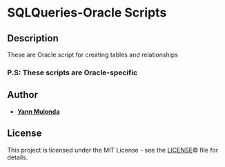 # SQLQueries-Oracle Scripts

## Description

These are Oracle script for creating tables and relationships

### P.S: These scripts are Oracle-specific

## Author

* **[Yann Mulonda](https://github.com/YannMjl)**

## License

This project is licensed under the MIT License - see the [LICENSE](LICENSE)© file for details.
